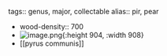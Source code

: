 tags:: genus, major, collectable
alias:: pir, pear

- wood-density:: 700
- ![image.png](../assets/image_1713844772528_0.png){:height 904, :width 908}
- [[pyrus communis]]